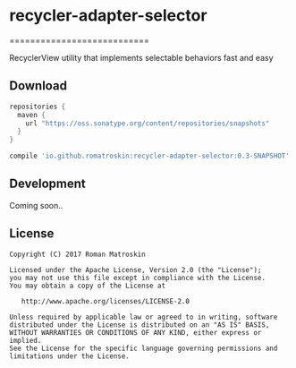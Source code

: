 # recycler-adapter-selector
===========================

RecyclerView utility that implements selectable behaviors fast and easy


Download
---------------------------
```groovy
repositories {
  maven {
    url "https://oss.sonatype.org/content/repositories/snapshots"
  }
}
```

```groovy
compile 'io.github.romatroskin:recycler-adapter-selector:0.3-SNAPSHOT'
```

Development
---------------------------

Coming soon..

License
---------------------------

    Copyright (C) 2017 Roman Matroskin

    Licensed under the Apache License, Version 2.0 (the "License");
    you may not use this file except in compliance with the License.
    You may obtain a copy of the License at

       http://www.apache.org/licenses/LICENSE-2.0

    Unless required by applicable law or agreed to in writing, software
    distributed under the License is distributed on an "AS IS" BASIS,
    WITHOUT WARRANTIES OR CONDITIONS OF ANY KIND, either express or implied.
    See the License for the specific language governing permissions and
    limitations under the License.





 [snap]: https://oss.sonatype.org/content/repositories/snapshots/
